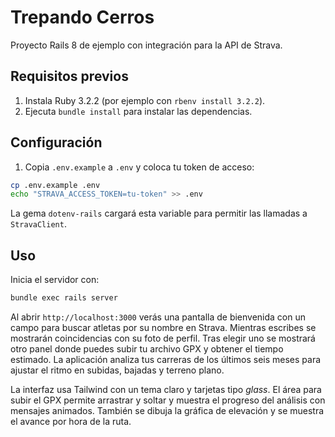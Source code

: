 # Trepando Cerros

Proyecto Rails 8 de ejemplo con integración para la API de Strava.

## Requisitos previos

1. Instala Ruby 3.2.2 (por ejemplo con `rbenv install 3.2.2`).
2. Ejecuta `bundle install` para instalar las dependencias.

## Configuración

1. Copia `.env.example` a `.env` y coloca tu token de acceso:

```bash
cp .env.example .env
echo "STRAVA_ACCESS_TOKEN=tu-token" >> .env
```
La gema `dotenv-rails` cargará esta variable para permitir las llamadas a `StravaClient`.

## Uso

Inicia el servidor con:

```bash
bundle exec rails server
```

Al abrir `http://localhost:3000` verás una pantalla de bienvenida con un campo para buscar atletas por su nombre en Strava. Mientras escribes se mostrarán coincidencias con su foto de perfil. Tras elegir uno se mostrará otro panel donde puedes subir tu archivo GPX y obtener el tiempo estimado. La aplicación analiza tus carreras de los últimos seis meses para ajustar el ritmo en subidas, bajadas y terreno plano.

La interfaz usa Tailwind con un tema claro y tarjetas tipo *glass*. El área para subir el GPX permite arrastrar y soltar y muestra el progreso del análisis con mensajes animados. También se dibuja la gráfica de elevación y se muestra el avance por hora de la ruta.

